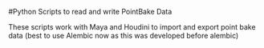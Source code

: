 #Python Scripts to read and write PointBake Data

These scripts work with Maya and Houdini to import and export point bake data (best to use Alembic now as this was developed before alembic)
